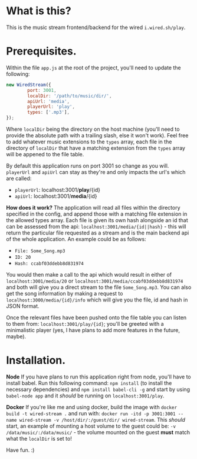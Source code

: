 # What is this?
This is the music stream frontend/backend for the wired ``i.wired.sh/play``.  
# Prerequisites.
Within the file ``app.js`` at the root of the project, you'll need to update the following:
```js
new WiredStream({
        port: 3001,
        localDir: '/path/to/music/dir/',
        apiUrl: 'media',
        playerUrl: 'play',
        types: ['.mp3'],
});
```
Where ``localDir`` being the directory on the host machine (you'll need to provide the absolute path with a trailing slash, else it won't work). Feel free to add whatever music extensions to the ``types`` array, each file in the directory of ``localDir`` that have a matching extension from the ``types`` array will be appened to the file table. 

By default this application runs on port 3001 so change as you will. ``playerUrl`` and ``apiUrl`` can stay as they're and only impacts the url's which are called: 
- ``playerUrl``: localhost:3001/**play**/{id}
-  ``apiUrl``: localhost:3001/**media**/{id}

**How does it work?**
The application will read all files within the directory specified in the config, and append those with a matching file extension in the allowed types array. Each file is given its own hash alongside an id that can be assessed from the api: ``localhost:3001/media/{id||hash}`` - this will return the particular file requested as a stream and is the main backend api of the whole application. An example could be as follows:
- ``File: Some_Song.mp3`` 
- ``ID: 20``
- ``Hash: ccabf03ddebb8d831974``

You would then make a call to the api which would result in either of ``localhost:3001/media/20`` or ``localhost:3001/media/ccabf03ddebb8d831974`` and both will give you a direct stream to the file ``Some_Song.mp3``. You can also get the song information by making a request to ``localhost:3000/media/{id}/info`` which will give you the file, id and hash in JSON format.

Once the relevant files have been pushed onto the file table you can listen to them from: ``localhost:3001/play/{id}``; you'll be greeted with a minimalistic player (yes, I have plans to add more features in the future, maybe). 
# Installation.
**Node**
If you have plans to run this application right from node, you'll have to install babel. Run this following command: ``npm install`` (to install the necessary dependencies) and ``npm install babel-cli -g`` and start by using ``babel-node app`` and it *should* be running on ``localhost:3001/play``.

**Docker**
If you're like me and using docker, build the image with ``docker build -t wired-stream .`` and run with: ``docker run -itd -p 3001:3001 --name wired-stream -v /host/dir/:/guest/dir/ wired-stream``. This *should* start, an example of mounting a host volume to the guest could be: ``-v /data/music/:/data/music/`` - the volume mounted on the guest **must** match what the ``localDir`` is set to!

Have fun. :)
